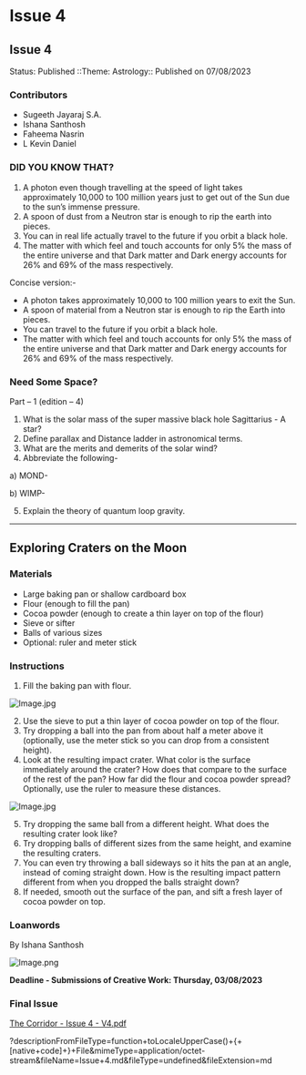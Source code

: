 # Issue 4

## Issue 4

Status: Published ::Theme: Astrology:: Published on 07/08/2023

### Contributors

* Sugeeth Jayaraj S.A.
* Ishana Santhosh
* Faheema Nasrin
* L Kevin Daniel

### DID YOU KNOW THAT?

1. A photon even though travelling at the speed of light takes approximately 10,000 to 100 million years just to get out of the Sun due to the sun’s immense pressure.
2. A spoon of dust from a Neutron star is enough to rip the earth into pieces.
3. You can in real life actually travel to the future if you orbit a black hole.
4. The matter with which feel and touch accounts for only 5% the mass of the entire universe and that Dark matter and Dark energy accounts for 26% and 69% of the mass respectively.

Concise version:-

* A photon takes approximately 10,000 to 100 million years to exit the Sun.
* A spoon of material from a Neutron star is enough to rip the Earth into pieces.
* You can travel to the future if you orbit a black hole.
* The matter with which feel and touch accounts for only 5% the mass of the entire universe and that Dark matter and Dark energy accounts for 26% and 69% of the mass respectively.

### Need Some Space?

Part – 1 (edition – 4)

1. What is the solar mass of the super massive black hole Sagittarius - A star?
2. Define parallax and Distance ladder in astronomical terms.
3. What are the merits and demerits of the solar wind?
4. Abbreviate the following-

a) MOND-

b) WIMP-

5. Explain the theory of quantum loop gravity.

***

## Exploring Craters on the Moon

### Materials

* Large baking pan or shallow cardboard box
* Flour (enough to fill the pan)
* Cocoa powder (enough to create a thin layer on top of the flour)
* Sieve or sifter
* Balls of various sizes
* Optional: ruler and meter stick

### Instructions

1. Fill the baking pan with flour.

![Image.jpg](https://www.sciencebuddies.org/9bj9A2g-saAn3ag63rz7qroQgnw=/550x276/-/https/www.sciencebuddies.org/cdn/Files/13096/4/baking-pan-flour.jpg)

2. Use the sieve to put a thin layer of cocoa powder on top of the flour.
3. Try dropping a ball into the pan from about half a meter above it (optionally, use the meter stick so you can drop from a consistent height).
4. Look at the resulting impact crater. What color is the surface immediately around the crater? How does that compare to the surface of the rest of the pan? How far did the flour and cocoa powder spread? Optionally, use the ruler to measure these distances.

![Image.jpg](https://www.sciencebuddies.org/WOPhiLTaGjEAkv2uHz0JuIB72uY=/550x309/-/https/www.sciencebuddies.org/cdn/Files/13097/4/ruler-measure-crater.jpg)

5. Try dropping the same ball from a different height. What does the resulting crater look like?
6. Try dropping balls of different sizes from the same height, and examine the resulting craters.
7. You can even try throwing a ball sideways so it hits the pan at an angle, instead of coming straight down. How is the resulting impact pattern different from when you dropped the balls straight down?
8. If needed, smooth out the surface of the pan, and sift a fresh layer of cocoa powder on top.

### Loanwords

By Ishana Santhosh

![Image.png](https://res.craft.do/user/full/34ae8ebc-d508-7305-20e2-17e06364862c/doc/6aedab5d-852e-43ec-9705-d705d0d442ca/483BA56E-2352-46C4-9749-60862E3701BC\_2/UKrOpyhJnOYrjw6Q0myxTqhkMbrnvTCffGhPhBKF9uAz/Image.png)

**Deadline - Submissions of Creative Work: Thursday, 03/08/2023**

### Final Issue

[The Corridor - Issue 4 - V4.pdf](https://res.craft.do/user/full/34ae8ebc-d508-7305-20e2-17e06364862c/doc/3491F8B8-527B-4029-A8C5-FBF1AF7CCE2D/c2e44b9a-32d9-2ec1-a724-7627576c64b7/rcP6Xcx7klaJvSX2Sr5RV3xjxr7nK7z6lAfMVHPFyJ4z/The%20Corridor%20-%20Issue%204%20-%20V4.pdf)

?descriptionFromFileType=function+toLocaleUpperCase()+{+\[native+code]+}+File\&mimeType=application/octet-stream\&fileName=Issue+4.md\&fileType=undefined\&fileExtension=md
